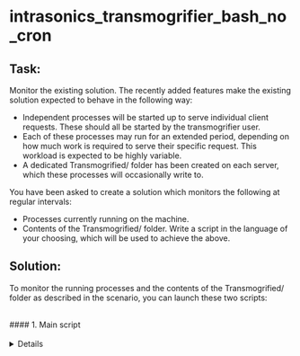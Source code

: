 # intrasonics_transmogrifier_bash_no_cron

## Task:<br>
Monitor the existing solution. The recently added features make the existing solution expected to behave in the following way: 
-  Independent processes will be started up to serve individual client requests. These should all be started by the transmogrifier user. 
-  Each of these processes may run for an extended period, depending on how much work is required to serve their specific request. This workload is expected to be highly variable. 
-  A dedicated Transmogrified/ folder has been created on each server, which these processes will occasionally write to. 

You have been asked to create a solution which monitors the following at regular intervals:<br>
-  Processes currently running on the machine. 
-  Contents of the Transmogrified/ folder. 
Write a script in the language of your choosing, which will be used to achieve the above. 


## Solution:

To monitor the running processes and the contents of the Transmogrified/ folder as described in the scenario, you can launch these two scripts:

<br>
#### 1. Main script
<br><br>
<details markdown=1><summary markdown="span">Details</summary>

``` sh
#!/bin/bash

# Write script to monitor processes and folder contents
cat > /usr/local/bin/transmogrifier-monitor.sh << EOF

#!/bin/bash
while true; do
  ps -ef | grep -v grep | grep transmogrifier >> /var/log/transmogrifier/access.log
  ls -l /path/to/Transmogrified/ >> /var/log/transmogrifier/access.log
  sleep 60
done
EOF

chmod +x /usr/local/bin/transmogrifier-monitor.sh
```
#### 2. Secondary cript to start the main script on a boot
```
#!/bin/bash

# Start script on boot

# Create the systemd service file
cat > /etc/systemd/system/transmogrifier-monitor.service << EOF
[Unit]
Description=Transmogrifier Monitor

[Service]
ExecStart=/usr/local/bin/transmogrifier-monitor.sh
Restart=always
User=transmogrifier

[Install]
WantedBy=multi-user.target
EOF

# Reload systemd to pick up the new service file
systemctl daemon-reload

# Enable the service to start on boot
systemctl enable transmogrifier-monitor.service

# Start the service immediately
systemctl start transmogrifier-monitor.service

```
</details>
